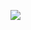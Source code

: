 ![](https://img-blog.csdnimg.cn/direct/74357908db7c432c9770336b8ffb2b27.png)​  
<p><img src="https://cdn.mos.cms.futurecdn.net/RdxhPVv8fAyM6oHsRgF6dH-650-80.png" alt=""></p>
<p><img src="https://img-blog.csdnimg.cn/direct/74357908db7c432c9770336b8ffb2b27-650-80.png)" alt=""></p>
